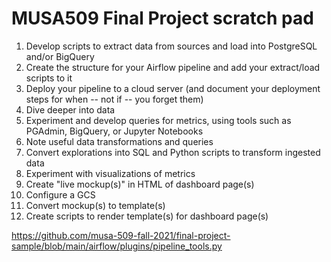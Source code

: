 # MUSA509 Final Project scratch pad

1. Develop scripts to extract data from sources and load into PostgreSQL and/or BigQuery
2. Create the structure for your Airflow pipeline and add your extract/load scripts to it
3. Deploy your pipeline to a cloud server (and document your deployment steps for when -- not if -- you forget them)
4. Dive deeper into data
5. Experiment and develop queries for metrics, using tools such as PGAdmin, BigQuery, or Jupyter Notebooks
6. Note useful data transformations and queries
7. Convert explorations into SQL and Python scripts to transform ingested data
8. Experiment with visualizations of metrics
9. Create "live mockup(s)" in HTML of dashboard page(s)
10. Configure a GCS
11. Convert mockup(s) to template(s)
12. Create scripts to render template(s) for dashboard page(s)


https://github.com/musa-509-fall-2021/final-project-sample/blob/main/airflow/plugins/pipeline_tools.py

